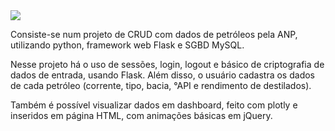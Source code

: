 <img src="https://img.shields.io/badge/Flask-000000?style=for-the-badge&logo=flask&logoColor=white" />

<p>Consiste-se num projeto de CRUD com dados de petróleos pela ANP, utilizando python, framework web Flask e SGBD MySQL.</p>
<p>Nesse projeto há o uso de sessões, login, logout e básico de criptografia de dados de entrada, usando Flask. Além disso,
o usuário cadastra os dados de cada petróleo (corrente, tipo, bacia, °API e rendimento de destilados).</p>
<p>Também é possível visualizar dados em dashboard, feito com plotly e inseridos em página HTML, com animações básicas em jQuery.</p>

